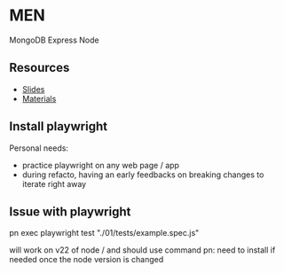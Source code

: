 # MEN
MongoDB Express Node

## Resources
- [Slides](https://github.com/jonasschmedtmann/complete-node-bootcamp/blob/master/theory-lectures.pdf)
- [Materials](https://github.com/jonasschmedtmann/complete-node-bootcamp)

## Install playwright 
Personal needs:
- practice playwright on any web page / app
- during refacto, having an early feedbacks on 
breaking changes to iterate right away

## Issue with playwright
pn exec playwright test "./01/tests/example.spec.js"

will work on v22 of node / and should use command pn:
need to install if needed once the node version is changed